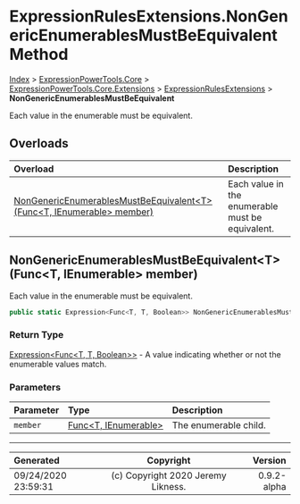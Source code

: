 ﻿# ExpressionRulesExtensions.NonGenericEnumerablesMustBeEquivalent Method

[Index](../index.md) > [ExpressionPowerTools.Core](ExpressionPowerTools.Core.a.md) > [ExpressionPowerTools.Core.Extensions](ExpressionPowerTools.Core.Extensions.n.md) > [ExpressionRulesExtensions](ExpressionPowerTools.Core.Extensions.ExpressionRulesExtensions.cs.md) > **NonGenericEnumerablesMustBeEquivalent**

Each value in the enumerable must be equivalent.

## Overloads

| Overload | Description |
| :-- | :-- |
| [NonGenericEnumerablesMustBeEquivalent&lt;T>(Func&lt;T, IEnumerable> member)](#nongenericenumerablesmustbeequivalenttfunct-ienumerable-member) | Each value in the enumerable must be equivalent. |
## NonGenericEnumerablesMustBeEquivalent&lt;T>(Func&lt;T, IEnumerable> member)

Each value in the enumerable must be equivalent.

```csharp
public static Expression<Func<T, T, Boolean>> NonGenericEnumerablesMustBeEquivalent<T>(Func<T, IEnumerable> member)
```

### Return Type

 [Expression&lt;Func&lt;T, T, Boolean>>](https://docs.microsoft.com/dotnet/api/system.linq.expressions.expression-1)  - A value indicating whether or not the enumerable values match.

### Parameters

| Parameter | Type | Description |
| :-- | :-- | :-- |
| `member` | [Func&lt;T, IEnumerable>](https://docs.microsoft.com/dotnet/api/system.func-2) | The enumerable child. |



---

| Generated | Copyright | Version |
| :-- | :-: | --: |
| 09/24/2020 23:59:31 | (c) Copyright 2020 Jeremy Likness. | 0.9.2-alpha |

